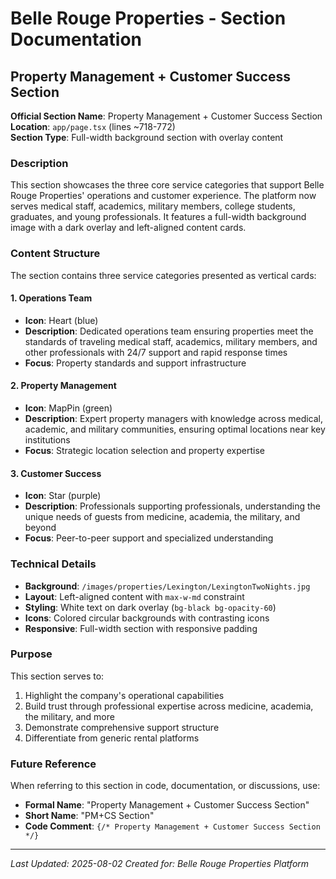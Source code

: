 # Belle Rouge Properties - Section Documentation

## Property Management + Customer Success Section

**Official Section Name**: Property Management + Customer Success Section  
**Location**: `app/page.tsx` (lines ~718-772)  
**Section Type**: Full-width background section with overlay content

### Description
This section showcases the three core service categories that support Belle Rouge Properties' operations and customer experience. The platform now serves medical staff, academics, military members, college students, graduates, and young professionals. It features a full-width background image with a dark overlay and left-aligned content cards.

### Content Structure
The section contains three service categories presented as vertical cards:

#### 1. Operations Team
- **Icon**: Heart (blue)
- **Description**: Dedicated operations team ensuring properties meet the standards of traveling medical staff, academics, military members, and other professionals with 24/7 support and rapid response times
- **Focus**: Property standards and support infrastructure

#### 2. Property Management  
- **Icon**: MapPin (green)
- **Description**: Expert property managers with knowledge across medical, academic, and military communities, ensuring optimal locations near key institutions
- **Focus**: Strategic location selection and property expertise

#### 3. Customer Success
- **Icon**: Star (purple)  
- **Description**: Professionals supporting professionals, understanding the unique needs of guests from medicine, academia, the military, and beyond
- **Focus**: Peer-to-peer support and specialized understanding

### Technical Details
- **Background**: `/images/properties/Lexington/LexingtonTwoNights.jpg`
- **Layout**: Left-aligned content with `max-w-md` constraint
- **Styling**: White text on dark overlay (`bg-black bg-opacity-60`)
- **Icons**: Colored circular backgrounds with contrasting icons
- **Responsive**: Full-width section with responsive padding

### Purpose
This section serves to:
1. Highlight the company's operational capabilities
2. Build trust through professional expertise across medicine, academia, the military, and more
3. Demonstrate comprehensive support structure
4. Differentiate from generic rental platforms

### Future Reference
When referring to this section in code, documentation, or discussions, use:
- **Formal Name**: "Property Management + Customer Success Section"
- **Short Name**: "PM+CS Section" 
- **Code Comment**: `{/* Property Management + Customer Success Section */}`

---
*Last Updated: 2025-08-02*
*Created for: Belle Rouge Properties Platform*
